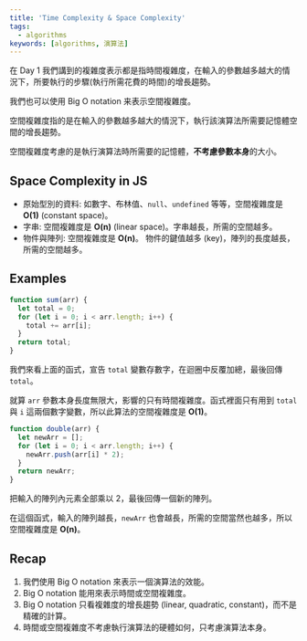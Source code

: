 ```yaml
---
title: 'Time Complexity & Space Complexity'
tags:
  - algorithms
keywords: [algorithms, 演算法]
---
```


<!-- Day 2 哎呀這什麼水平 - 時間與空間複雜度 -->

在 Day 1 我們講到的複雜度表示都是指時間複雜度，在輸入的參數越多越大的情況下，所要執行的步驟(執行所需花費的時間)的增長趨勢。

我們也可以使用 Big O notation 来表示空間複雜度。

空間複雜度指的是在輸入的參數越多越大的情況下，執行該演算法所需要記憶體空間的增長趨勢。

空間複雜度考慮的是執行演算法時所需要的記憶體，**不考慮參數本身**的大小。

## Space Complexity in JS

- 原始型別的資料: 如數字、布林值、`null`、`undefined` 等等，空間複雜度是 **O(1)** (constant space)。
- 字串: 空間複雜度是 **O(n)** (linear space)。字串越長，所需的空間越多。
- 物件與陣列: 空間複雜度是 **O(n)**。 物件的鍵值越多 (key)，陣列的長度越長，所需的空間越多。

## Examples

```js
function sum(arr) {
  let total = 0;
  for (let i = 0; i < arr.length; i++) {
    total += arr[i];
  }
  return total;
}
```
我們來看上面的函式，宣告 `total` 變數存數字，在迴圈中反覆加總，最後回傳 `total`。

就算 `arr` 參數本身長度無限大，影響的只有時間複雜度。函式裡面只有用到 `total` 與 `i` 這兩個數字變數，所以此算法的空間複雜度是 **O(1)**。

```js
function double(arr) {
  let newArr = [];
  for (let i = 0; i < arr.length; i++) {
    newArr.push(arr[i] * 2);
  }
  return newArr;
}
```

把輸入的陣列內元素全部乘以 2，最後回傳一個新的陣列。

在這個函式，輸入的陣列越長，`newArr` 也會越長，所需的空間當然也越多，所以空間複雜度是 **O(n)**。

## Recap

1. 我們使用 Big O notation 來表示一個演算法的效能。
2. Big O notation 能用來表示時間或空間複雜度。
3. Big O notation 只看複雜度的增長趨勢 (linear, quadratic, constant)，而不是精確的計算。
4. 時間或空間複雜度不考慮執行演算法的硬體如何，只考慮演算法本身。
